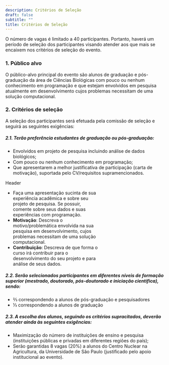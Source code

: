 ```yaml
---
description: Critérios de Seleção
draft: false
subtitle: ""
title: Critérios de Seleção
---
```


O número de vagas é limitado a 40 participantes. Portanto, haverá um período de seleção dos participantes visando atender aos que mais se encaixem nos critérios de seleção do evento.

### 1. Público alvo

O público-alvo principal do evento são alunos de graduação e pós-graduação da área de Ciências Biológicas com pouco ou nenhum conhecimento em programação e que estejam envolvidos em pesquisa atualmente em desenvolvimento cujos problemas necessitam de uma solução computacional.

### 2. Critérios de seleção 

A seleção dos participantes será efetuada pela comissão de seleção e seguirá as seguintes exigências: 

##### 2.1. Terão preferência estudantes de graduação ou pós-graduação:

* Envolvidos em projeto de pesquisa incluindo análise de dados biológicos;
* Com pouco ou nenhum conhecimento em programação;
* Que apresentarem a melhor justificativa de participação (carta de motivação), suportada pelo CV/requisitos supramencionados.

<div class="card bg-light mb-1" style="max-width: 18rem;">
  <div class="card-header">Header</div>
  <div class="card-body">
    <p class="card-text">
      <ul>
       <li>Faça uma apresentação sucinta de sua experiência acadêmica e sobre seu projeto de pesquisa. Se possuir, comente sobre seus dados e suas experiências com programação.</li>
        <li><b>Motivação</b>: Descreva o motivo/problemática envolvida na sua pesquisa em desenvolvimento, cujos problemas necessitam de uma solução computacional.</li>
    <li><b>Contribuição</b>: Descreva de que forma o curso irá contribuir para o desenvolvimento do seu projeto e para análise de seus dados.</li>
  </ul>
    </p>
  </div>
</div>

##### 2.2. Serão selecionados participantes em diferentes níveis de formação superior (mestrado, doutorado, pós-doutorado e iniciação científica), sendo:

* ⅔ correspondendo a alunos de pós-graduação e pesquisadores
* ⅓ correspondendo a alunos de graduação

##### 2.3. A escolha dos alunos, seguindo os critérios supracitados, deverão atender ainda às seguintes exigências:

* Maximização do número de instituições de ensino e pesquisa (instituições públicas e privadas em diferentes regiões do país);
* Serão garantidas 8 vagas (20%) a alunos do Centro Nuclear na Agricultura, da Universidade de São Paulo (justificado pelo apoio institucional ao evento).
